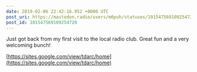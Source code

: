 ```yaml
---
date: 2019-02-06 22:42:16.952 +0000 UTC
post_uri: https://mastodon.radio/users/m0puh/statuses/101547569109254720
post_id: 101547569109254720
---
```

Just got back from my first visit to the local radio club. Great fun and a very welcoming bunch!

[https://sites.google.com/view/tdarc/home](https://sites.google.com/view/tdarc/home)


